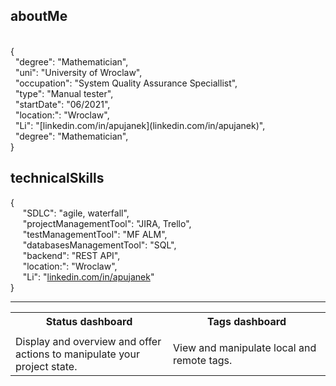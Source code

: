 ## aboutMe
<br>
{<br>
&nbsp;&nbsp;"degree": "Mathematician",<br>
&nbsp;&nbsp;"uni": "University of Wroclaw",<br>
&nbsp;&nbsp;"occupation": "System Quality Assurance Speciallist",<br>
&nbsp;&nbsp;"type": "Manual tester",<br>
&nbsp;&nbsp;"startDate": "06/2021",<br>
&nbsp;&nbsp;"location:": "Wroclaw",<br>
&nbsp;&nbsp;"Li": "[linkedin.com/in/apujanek](linkedin.com/in/apujanek)",<br>
&nbsp;&nbsp;"degree": "Mathematician",<br>
}

## technicalSkills
{<br>
&nbsp;&nbsp;&nbsp;&nbsp;&nbsp;"SDLC": "agile, waterfall",<br>
&nbsp;&nbsp;&nbsp;&nbsp;&nbsp;"projectManagementTool": "JIRA, Trello",<br>
&nbsp;&nbsp;&nbsp;&nbsp;&nbsp;"testManagementTool": "MF ALM",<br>
&nbsp;&nbsp;&nbsp;&nbsp;&nbsp;"databasesManagementTool": "SQL",<br>
&nbsp;&nbsp;&nbsp;&nbsp;&nbsp;"backend": "REST API",<br>
&nbsp;&nbsp;&nbsp;&nbsp;&nbsp;"location:": "Wroclaw",<br>
&nbsp;&nbsp;&nbsp;&nbsp;&nbsp;"Li": "[linkedin.com/in/apujanek](linkedin.com/in/apujanek)"<br>
}
***
<table>
    <tr>
        <th>Status dashboard</th>
        <th>Tags dashboard</th>
    </tr>
    <tr>
        <td width="50%">           
        </td>
        <td width="50%">         
        </td>
    </tr>
    <tr>
        <td width="50%">Display and overview and offer actions to manipulate your project state.</td>
        <td width="50%">View and manipulate local and remote tags.</td>
    </tr>
</table>
